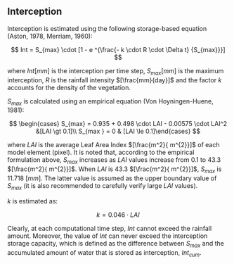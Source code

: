 ## Interception

Interception is estimated using the following storage-based equation (Aston, 1978, Merriam, 1960):

$$
Int = S_{max} \cdot [1 - e ^{\frac{- k \cdot R \cdot \Delta t} {S_{max}}}]
$$

where $Int [mm]$ is the interception per time step, $S_{max} [mm]$ is the maximum interception, $R$ is the rainfall intensity $[\frac{mm}{day}]$ and the factor $k$ accounts for the density of the vegetation. 

$S_{max}$ is calculated using an empirical equation (Von Hoyningen-Huene, 1981):

$$
\begin{cases} S_{max} = 0.935 + 0.498 \cdot LAI - 0.00575 \cdot LAI^2 &[LAI \gt 0.1]\\ S_{max } = 0 & [LAI \le 0.1]\end{cases}
$$

where $LAI$ is the average Leaf Area Index $[\frac{m^2}{ m^{2}}]$ of each model element (pixel). It is noted that, according to the empirical formulation above, $S_{max}$ increases as $LAI$ values increase from $0.1$ to $43.3$ $[\frac{m^2}{ m^{2}}]$. When $LAI$ is $43.3$ $[\frac{m^2}{ m^{2}}]$, $S_{max}$ is $11.718$ $[mm]$. The latter value is assumed as the upper boundary value of $S_{max}$ (it is also recommended to carefully verify large $LAI$ values).

$k$ is estimated as:

$$
k = 0.046 \cdot LAI
$$


Clearly, at each computational time step, $Int$ cannot exceed the rainfall amount. Moreover, the value of $Int$ can never exceed the interception storage capacity, which is defined as the difference between $S_{max}$ and the accumulated amount of water that is stored as interception, $Int_{cum}$. 
